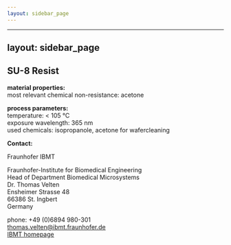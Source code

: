 ```yaml
---
layout: sidebar_page
---
```


---
layout: sidebar_page
---

## SU-8 Resist

__material properties:__  	
most relevant chemical non-resistance:	acetone

	
__process parameters:__  	
temperature:	< 105 °C    
exposure wavelength:	365 nm  
used chemicals:	isopropanole, acetone for wafercleaning
<!--break-->
__Contact:__

Fraunhofer IBMT

Fraunhofer-Institute for Biomedical Engineering  
Head of Department Biomedical Microsystems  
Dr. Thomas Velten  
Ensheimer Strasse 48   
66386 St. Ingbert   
Germany

phone: +49 (0)6894 980-301   
thomas.velten@ibmt.fraunhofer.de  
[IBMT homepage](http://www.ibmt.fraunhofer.de/fhg/ibmt_en/biomedical_engineering/biomedical_microsystems/microsensors_microfluidics/index.jsp)